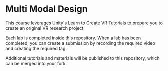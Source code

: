 # Multi Modal Design

This course leverages Unity's Learn to Create VR Tutorials to prepare you to create an original VR research project.

Each lab is completed inside this repository. When a lab has been completed, you can
create a submission by recording the required video and creating the required tag.

Additional tutorials and materials will be published to this repository, which can be merged into your fork.
